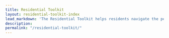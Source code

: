 ```yaml
---
title: Residential Toolkit
layout: residential-toolkit-index
lead_markdown: 'The Residential Toolkit helps residents navigate the permitting process. Use the Toolkit to find details about specific city processes, your property, or your applications.'
description:
permalink: "/residential-toolkit/"
---
```


